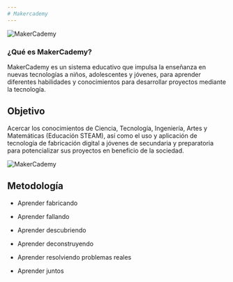 ```yaml
---
# Makercademy
---
```


![MakerCademy](/img/nina.jpg)


### ¿Qué es MakerCademy?
MakerCademy es un sistema educativo que impulsa la enseñanza en nuevas tecnologías a niños, adolescentes y
jóvenes, para aprender diferentes habilidades y conocimientos para
desarrollar proyectos mediante la tecnología.


## Objetivo
Acercar los conocimientos de Ciencia, Tecnología, Ingeniería, Artes y Matemáticas
(Educación STEAM), así como el uso y aplicación de tecnología de fabricación
digital a jóvenes de secundaria y preparatoria para potencializar sus proyectos en
beneficio de la sociedad.

![MakerCademy](/img/nino.jpg)

## Metodología
- Aprender fabricando

- Aprender fallando

- Aprender descubriendo

- Aprender deconstruyendo

- Aprender resolviendo problemas reales

- Aprender juntos
